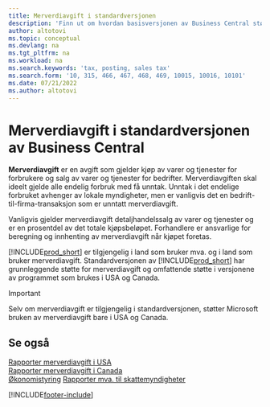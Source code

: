 ```yaml
---
title: Merverdiavgift i standardversjonen
description: 'Finn ut om hvordan basisversjonen av Business Central støtter merverdiavgift, og få en beskrivelse av det grunnleggende konseptet.'
author: altotovi
ms.topic: conceptual
ms.devlang: na
ms.tgt_pltfrm: na
ms.workload: na
ms.search.keywords: 'tax, posting, sales tax'
ms.search.form: '10, 315, 466, 467, 468, 469, 10015, 10016, 10101'
ms.date: 07/21/2022
ms.author: altotovi
---
```


# <a name="sales-tax-in-the-default-version-of-business-central"></a><a name="sales-tax-in-the-default-version-of-business-central"></a><a name="sales-tax-in-the-default-version-of-business-central"></a>Merverdiavgift i standardversjonen av Business Central

**Merverdiavgift** er en avgift som gjelder kjøp av varer og tjenester for forbrukere og salg av varer og tjenester for bedrifter. Merverdiavgiften skal ideelt gjelde alle endelig forbruk med få unntak. Unntak i det endelige forbruket avhenger av lokale myndigheter, men er vanligvis det en bedrift-til-firma-transaksjon som er unntatt merverdiavgift.  

Vanligvis gjelder merverdiavgift detaljhandelssalg av varer og tjenester og er en prosentdel av det totale kjøpsbeløpet. Forhandlere er ansvarlige for beregning og innhenting av merverdiavgift når kjøpet foretas.  

[!INCLUDE[prod_short](includes/prod_short.md)] er tilgjengelig i land som bruker mva. og i land som bruker merverdiavgift. Standardversjonen av [!INCLUDE[prod_short](includes/prod_short.md)] har grunnleggende støtte for merverdiavgift og omfattende støtte i versjonene av programmet som brukes i USA og Canada.

> [!IMPORTANT]
> Selv om merverdiavgift er tilgjengelig i standardversjonen, støtter Microsoft bruken av merverdiavgift bare i USA og Canada.

## <a name="see-also"></a><a name="see-also"></a><a name="see-also"></a>Se også

[Rapporter merverdiavgift i USA](localfunctionality/UnitedStates/us-sales-tax.md)  
[Rapporter merverdiavgift i Canada](localfunctionality/canada/ca-sales-tax.md)  
[Økonomistyring](finance.md)
[Rapporter mva. til skattemyndigheter](finance-how-report-vat.md)

[!INCLUDE[footer-include](includes/footer-banner.md)]
